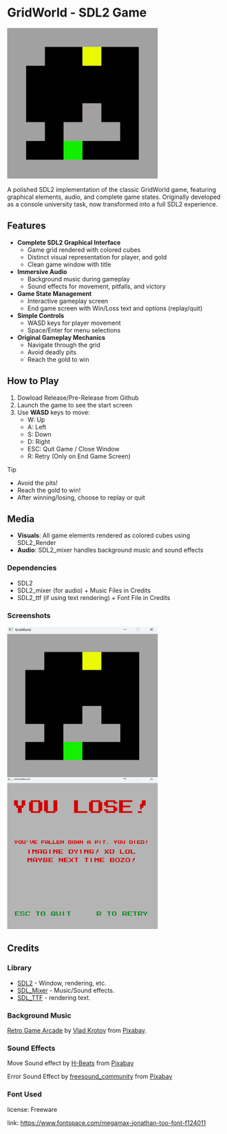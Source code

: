 # GridWorld - SDL2 Game
<img src="https://github.com/JasonD-Dev/GridWorldSDL2/blob/main/Screenshots/Gif1.gif?raw=true" width=350 height=350>

A polished SDL2 implementation of the classic GridWorld game, featuring graphical elements, audio, and complete game states. Originally developed as a console university task, now transformed into a full SDL2 experience.

## Features
- **Complete SDL2 Graphical Interface**
  - Game grid rendered with colored cubes
  - Distinct visual representation for player, and gold
  - Clean game window with title
- **Immersive Audio**
  - Background music during gameplay
  - Sound effects for movement, pitfalls, and victory
- **Game State Management**
  - Interactive gameplay screen
  - End game screen with Win/Loss text and options (replay/quit)
- **Simple Controls**
  - WASD keys for player movement
  - Space/Enter for menu selections
- **Original Gameplay Mechanics**
  - Navigate through the grid
  - Avoid deadly pits
  - Reach the gold to win

## How to Play
1. Dowload Release/Pre-Release from Github
2. Launch the game to see the start screen
3. Use **WASD** keys to move:
   - W: Up
   - A: Left
   - S: Down
   - D: Right
   - ESC: Quit Game / Close Window
   - R: Retry (Only on End Game Screen)

  > [!TIP]
> - Avoid the pits!
> - Reach the gold to win!
> - After winning/losing, choose to replay or quit


## Media
- **Visuals**: All game elements rendered as colored cubes using SDL2_Render
- **Audio**: SDL2_mixer handles background music and sound effects

### Dependencies
- SDL2
- SDL2_mixer (for audio) + Music Files in Credits
- SDL2_ttf (if using text rendering) + Font File in Credits

### Screenshots
<img src="https://raw.githubusercontent.com/JasonD-Dev/GridWorldSDL2/refs/heads/main/Screenshots/Img1.png" width=350 height=350>
<img src="https://raw.githubusercontent.com/JasonD-Dev/GridWorldSDL2/refs/heads/main/Screenshots/Img2.png" width=350 height=350>

## Credits
### Library
- [SDL2](https://github.com/libsdl-org/SDL) - Window, rendering, etc.
- [SDL_Mixer](https://github.com/libsdl-org/SDL_mixer) - Music/Sound effects.
- [SDL_TTF](https://github.com/libsdl-org/SDL_ttf) - rendering text.

### Background Music
[Retro Game Arcade](https://pixabay.com/music/video-games-retro-game-arcade-236133/) by 
[Vlad Krotov](https://pixabay.com/users/moodmode-33139253/?utm_source=link-attribution&utm_medium=referral&utm_campaign=music&utm_content=236133) 
from [Pixabay](https://pixabay.com//?utm_source=link-attribution&utm_medium=referral&utm_campaign=music&utm_content=236133).

### Sound Effects
Move Sound effect by <a href="https://pixabay.com/users/h-beats-42394427/?utm_source=link-attribution&utm_medium=referral&utm_campaign=music&utm_content=196716">H-Beats</a> 
from <a href="https://pixabay.com//?utm_source=link-attribution&utm_medium=referral&utm_campaign=music&utm_content=196716">Pixabay</a>

Error Sound Effect by <a href="https://pixabay.com/users/freesound_community-46691455/?utm_source=link-attribution&utm_medium=referral&utm_campaign=music&utm_content=39539">freesound_community</a> 
from <a href="https://pixabay.com/sound-effects//?utm_source=link-attribution&utm_medium=referral&utm_campaign=music&utm_content=39539">Pixabay</a>


### Font Used
license: Freeware

link: https://www.fontspace.com/megamax-jonathan-too-font-f124011
